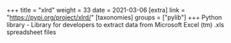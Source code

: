 +++
title = "xlrd"
weight = 33
date = 2021-03-06
[extra]
link = "https://pypi.org/project/xlrd/"
[taxonomies]
groups = ["pylib"]
+++
Python library - Library for developers to extract data from Microsoft Excel (tm) .xls spreadsheet files

